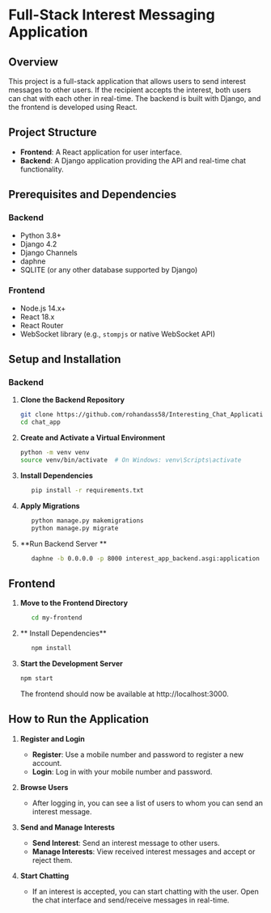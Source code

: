 # Full-Stack Interest Messaging Application

## Overview

This project is a full-stack application that allows users to send interest messages to other users. If the recipient accepts the interest, both users can chat with each other in real-time. The backend is built with Django, and the frontend is developed using React.

## Project Structure

- **Frontend**: A React application for user interface.
- **Backend**: A Django application providing the API and real-time chat functionality.

## Prerequisites and Dependencies

### Backend

- Python 3.8+
- Django 4.2
- Django Channels
- daphne 
- SQLITE (or any other database supported by Django)

### Frontend

- Node.js 14.x+
- React 18.x
- React Router
- WebSocket library (e.g., `stompjs` or native WebSocket API)

## Setup and Installation

### Backend

1. **Clone the Backend Repository**

   ```bash
   git clone https://github.com/rohandass58/Interesting_Chat_Application.git
   cd chat_app
   ```

2. **Create and Activate a Virtual Environment**

    ``` bash
    python -m venv venv
    source venv/bin/activate  # On Windows: venv\Scripts\activate
    ```


3. **Install Dependencies**
   ```bash
      pip install -r requirements.txt
   ```
4. **Apply Migrations**
   ```bash
      python manage.py makemigrations
      python manage.py migrate
   ```
5. **Run Backend Server **
   ```bash
      daphne -b 0.0.0.0 -p 8000 interest_app_backend.asgi:application
   ```

## Frontend

1. **Move to the Frontend Directory**
   ```bash
      cd my-frontend
   ```
2. ** Install Dependencies**
   ```bash
      npm install
   ```
3. **Start the Development Server**
   ```bash
   npm start
   ```
   The frontend should now be available at http://localhost:3000.


## How to Run the Application

1. **Register and Login**

   - **Register**: Use a mobile number and password to register a new account.
   - **Login**: Log in with your mobile number and password.

2. **Browse Users**

   - After logging in, you can see a list of users to whom you can send an interest message.

3. **Send and Manage Interests**

   - **Send Interest**: Send an interest message to other users.
   - **Manage Interests**: View received interest messages and accept or reject them.

4. **Start Chatting**

   - If an interest is accepted, you can start chatting with the user. Open the chat interface and send/receive messages in real-time.
